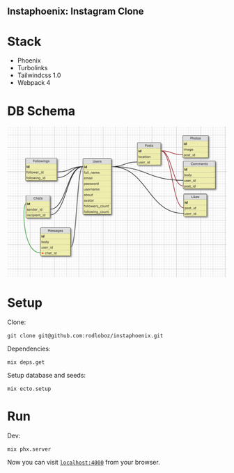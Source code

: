 ## Instaphoenix: Instagram Clone

# Stack

* Phoenix
* Turbolinks
* Tailwindcss 1.0
* Webpack 4

# DB Schema

![DB Schema Screenshot](/screenshots/schema.png?raw=true)

# Setup

Clone:

    git clone git@github.com:rodloboz/instaphoenix.git

Dependencies:

    mix deps.get

Setup database and seeds:

    mix ecto.setup

# Run

Dev:

    mix phx.server

Now you can visit [`localhost:4000`](http://localhost:4000) from your browser.
